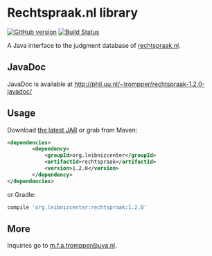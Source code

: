 # Rechtspraak.nl library
[![GitHub version](https://badge.fury.io/gh/digitalheir%2Fjava-rechtspraak-library.svg)](http://badge.fury.io/gh/digitalheir%2Fjava-rechtspraak-library)
[![Build Status](https://travis-ci.org/digitalheir/java-rechtspraak-library.svg?branch=master)](https://travis-ci.org/digitalheir/java-rechtspraak-library)

A Java interface to the judgment database of [rechtspraak.nl](http://www.rechtspraak.nl/).

## JavaDoc
JavaDoc is available at http://phil.uu.nl/~trompper/rechtspraak-1.2.0-javadoc/

## Usage
Download [the latest JAR](https://github.com/digitalheir/java-rechtspraak-library/releases/latest) or grab from Maven:

```xml
<dependencies>
        <dependency>
            <groupId>org.leibnizcenter</groupId>
            <artifactId>rechtspraak</artifactId>
            <version>1.2.0</version>
        </dependency>
</dependencies>
```

or Gradle:
```groovy
compile 'org.leibnizcenter:rechtspraak:1.2.0'
```

## More
Inquiries go to m.f.a.trompper@uva.nl.
